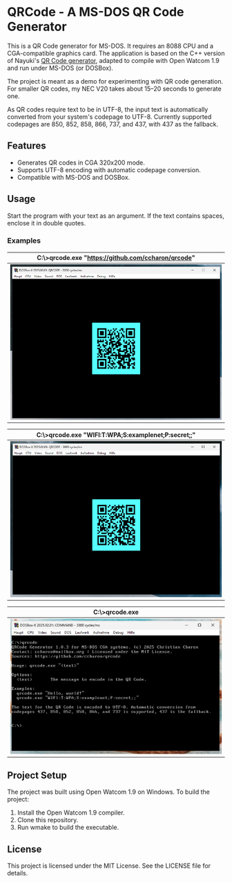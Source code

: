 # QRCode - A MS-DOS QR Code Generator

This is a QR Code generator for MS-DOS. It requires an 8088 CPU and a CGA-compatible graphics card. The application is based on the C++ version of Nayuki's [QR Code generator](https://github.com/nayuki/QR-Code-generator), adapted to compile with Open Watcom 1.9 and run under MS-DOS (or DOSBox).

The project is meant as a demo for experimenting with QR code generation. For smaller QR codes, my NEC V20 takes about 15–20 seconds to generate one.

As QR codes require text to be in UTF-8, the input text is automatically converted from your system's codepage to UTF-8. Currently supported codepages are 850, 852, 858, 866, 737, and 437, with 437 as the fallback.

## Features
- Generates QR codes in CGA 320x200 mode.
- Supports UTF-8 encoding with automatic codepage conversion.
- Compatible with MS-DOS and DOSBox.

## Usage
Start the program with your text as an argument. If the text contains spaces, enclose it in double quotes.

### Examples

| C:\\>qrcode.exe "https://github.com/ccharon/qrcode"    |
| ----------------------------------------------------- |
| ![qrcode dosbox](./doc/qrcode2.png)                    | 

| C:\\>qrcode.exe "WIFI:T:WPA;S:examplenet;P:secret;;"   |
| ----------------------------------------------------- |
| ![qrcode dosbox](./doc/qrwifi.png)                    | 

| C:\\>qrcode.exe                                        |
| ----------------------------------------------------- |
| ![qrcode dosbox](./doc/usage2.png)                     | 

## Project Setup
The project was built using Open Watcom 1.9 on Windows. To build the project:

1. Install the Open Watcom 1.9 compiler.
2. Clone this repository.
3. Run wmake to build the executable.

## License
This project is licensed under the MIT License. See the LICENSE file for details.
